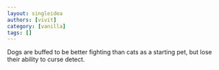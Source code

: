 ```yaml
---
layout: singleidea
authors: [vivit]
category: [vanilla]
tags: []
---
```

Dogs are buffed to be better fighting than cats as a starting pet, but lose their ability to curse detect.

